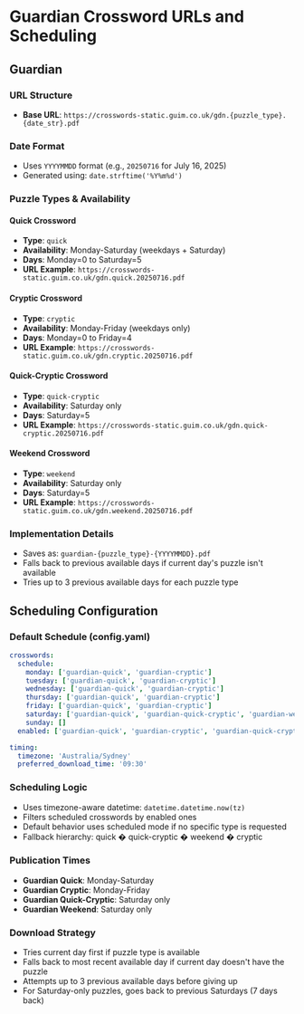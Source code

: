 # Guardian Crossword URLs and Scheduling

## Guardian

### URL Structure
- **Base URL**: `https://crosswords-static.guim.co.uk/gdn.{puzzle_type}.{date_str}.pdf`

### Date Format
- Uses `YYYYMMDD` format (e.g., `20250716` for July 16, 2025)
- Generated using: `date.strftime('%Y%m%d')`

### Puzzle Types & Availability

#### Quick Crossword
- **Type**: `quick`
- **Availability**: Monday-Saturday (weekdays + Saturday)
- **Days**: Monday=0 to Saturday=5
- **URL Example**: `https://crosswords-static.guim.co.uk/gdn.quick.20250716.pdf`

#### Cryptic Crossword
- **Type**: `cryptic`
- **Availability**: Monday-Friday (weekdays only)
- **Days**: Monday=0 to Friday=4
- **URL Example**: `https://crosswords-static.guim.co.uk/gdn.cryptic.20250716.pdf`

#### Quick-Cryptic Crossword
- **Type**: `quick-cryptic`
- **Availability**: Saturday only
- **Days**: Saturday=5
- **URL Example**: `https://crosswords-static.guim.co.uk/gdn.quick-cryptic.20250716.pdf`

#### Weekend Crossword
- **Type**: `weekend`
- **Availability**: Saturday only
- **Days**: Saturday=5
- **URL Example**: `https://crosswords-static.guim.co.uk/gdn.weekend.20250716.pdf`

### Implementation Details
- Saves as: `guardian-{puzzle_type}-{YYYYMMDD}.pdf`
- Falls back to previous available days if current day's puzzle isn't available
- Tries up to 3 previous available days for each puzzle type

## Scheduling Configuration

### Default Schedule (config.yaml)
```yaml
crosswords:
  schedule:
    monday: ['guardian-quick', 'guardian-cryptic']
    tuesday: ['guardian-quick', 'guardian-cryptic']
    wednesday: ['guardian-quick', 'guardian-cryptic']
    thursday: ['guardian-quick', 'guardian-cryptic']
    friday: ['guardian-quick', 'guardian-cryptic']
    saturday: ['guardian-quick', 'guardian-quick-cryptic', 'guardian-weekend']
    sunday: []
  enabled: ['guardian-quick', 'guardian-cryptic', 'guardian-quick-cryptic', 'guardian-weekend']

timing:
  timezone: 'Australia/Sydney'
  preferred_download_time: '09:30'
```

### Scheduling Logic
- Uses timezone-aware datetime: `datetime.datetime.now(tz)`
- Filters scheduled crosswords by enabled ones
- Default behavior uses scheduled mode if no specific type is requested
- Fallback hierarchy: quick � quick-cryptic � weekend � cryptic

### Publication Times
- **Guardian Quick**: Monday-Saturday
- **Guardian Cryptic**: Monday-Friday
- **Guardian Quick-Cryptic**: Saturday only
- **Guardian Weekend**: Saturday only

### Download Strategy
- Tries current day first if puzzle type is available
- Falls back to most recent available day if current day doesn't have the puzzle
- Attempts up to 3 previous available days before giving up
- For Saturday-only puzzles, goes back to previous Saturdays (7 days back)